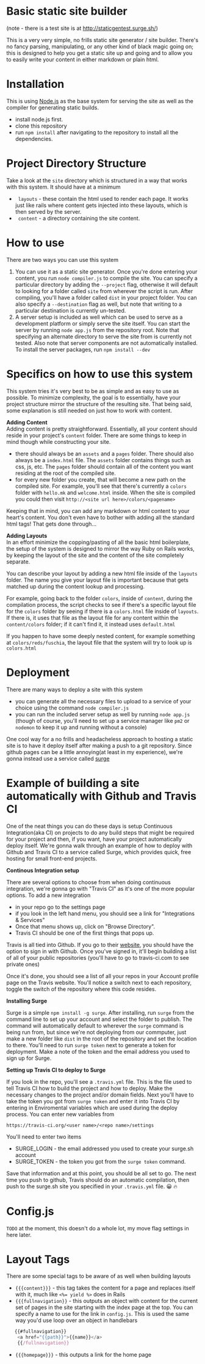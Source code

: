 Basic static site builder
===
(note - there is a test site is at http://staticgentest.surge.sh/)

This is a very very simple, no frills static site generator / site builder. There's no fancy parsing, manipulating, or any
other kind of black magic going on; this is designed to help you get a static site up and going and to allow you to 
easily write your content in either markdown or plain html.


Installation
===
This is using [Node.js](https://nodejs.org/en/) as the base system for serving the site as well as
the compiler for generating static builds. 

* install node.js first.
* clone this repository
* run `npm install` after navigating to the repository to install all the dependencies.

Project Directory Structure
=======
Take a look at the `site` directory which is structured in a way that works with this system. It should have at a minimum
* ` layouts` - these contain the html used to render each page. It works just like rails where content gets injected into these layouts, which is then served by the server.
* ` content` - a directory containing the site content.
 
How to use
====
There are two ways you can use this system

1. You can use it as a static site generator. Once you're done entering your content, you run `node compiler.js` to compile the site. You can specify a particular directory by adding the `--project` flag, otherwise it will default to looking for a folder called `site` from wherever the script is run. After compiling, you'll have a folder called `dist` in your project folder. You can also specify a `--destination` flag as well, but note that writing to a particular destination is currently un-tested.
2. A server setup is included as well which can be used to serve as a development platform or simply serve the site itself. You can start the server by running
`node app.js` from the repository root. Note that specifying an alternate directory to serve the site from is currently not tested. Also note that server components are not automatically installed. To install the server packages, run `npm install --dev`

Specifics on how to use this system
===
This system tries it's very best to be as simple and as easy to use as possible. To minimize complexity, the goal is to essentially, have your project structure mirror the structure of the
resulting site. That being said, some explanation is still needed on just how to  work with content.

 __Adding Content__
<br/>
Adding content is pretty straightforward. Essentially, all your content should reside in your project's `content` folder. There are some things to keep in mind though while constructing 
your site.

* there should always be an `assets` and a `pages` folder. There should also always be a `index.html` file. The `assets` folder contains things such as css, js, etc. The `pages` folder should contain all of the content you want residing at the root of the compiled site.
* for every new folder you create, that will become a new path on the compiled site. For example, you'll see that there's currently a `colors` folder with `hello.mk` and `welcome.html` inside.
When the site is compiled you could then visit `http://<site url here>/colors/<pagename>`

Keeping that in mind, you can add any markdown or html content to your heart's content. You don't even have to bother with adding all the standard html tags! That gets done through...

__Adding Layouts__
<br/>
In an effort minimize the copping/pasting of all the basic html boilerplate, the setup of the system is designed to mirror the way 
Ruby on Rails works, by keeping the layout of the site and the content of the site completely separate. 

You can describe your layout by adding a new html file inside of the `layouts` folder. The name you give your layout file is important because that gets matched up during the content lookup and processing. 

For example, going back to the folder `colors`, inside of `content`, during the compilation process, the script checks to see if there's a specific layout file for the `colors` folder by seeing if there
is a `colors.html` file inside of `layouts`. If there is, it uses that file as the layout file for any content within the `content/colors` folder; if it can't find it, it instead uses `default.html`

If you happen to have some deeply nested content, for example something at `colors/reds/fuschia`, the layout file that the system will try to look up is `colors.html`


Deployment
=====
There are many ways to deploy a site with this system
* you can generate all the necessary files to upload to a service of your choice using the command `node compiler.js` 
* you can run the included server setup as well by running `node app.js` (though of course, you'll need to set up a service manager like `pm2` or `nodemon` to keep it up and running without a console)

One cool way for a no frills and headacheless approach to hosting a static site is to have it deploy itself after making a push to a git repository. Since github pages can be a little annoying(at least in my experience), 
we're gonna instead use a service called [surge](http://surge.sh)

Example of building a site automatically with Github and Travis CI
=====
One of the neat things you can do these days is setup Continuous Integration(aka CI) on projects to do any build steps that might be required for your project and then, if you want, have your project
automatically deploy itself. We're gonna walk through an example of how to deploy with Github and Travis CI to a service called Surge, which provides quick, free hosting for small front-end projects.

__Continous Integration setup__

There are several options to choose from when doing continuous integration, we're gonna go with "Travis CI" as it's one of the more popular options. To add a new integration

* in your repo go to the settings page
* if you look  in the left hand menu, you should see a link for "Integrations & Services" 
* Once that menu shows up, click on "Browse Directory".
* Travis CI should be one of the first things that pops up.

Travis is all tied into Github. If you go to their [website](https://travis-ci.org/), you should have the option to sign in with Github. Once you've signed in, it'll begin building a list of all of your public repositories (you'll have to go to travis-ci.com to see private ones)

Once it's done, you should see a list of all your repos in your Account profile page on the Travis website. You'll notice a switch next to each repository, toggle the switch of the repository where this code resides.

__Installing Surge__

Surge is a simple `npm install -g surge`. After installing, run `surge` from the command line to set up your account and select the folder to publish. The command will automatically default to wherever the `surge` command is being run from, but since we're not deploying from our commputer, just make a new folder like `dist` in the root of the repository and set the location to there. You'll need to run `surge token` next to generate a token for deployment. Make a note of the token and the email address you used to sign up for Surge.

__Setting up Travis CI to deploy to Surge__

If you look in the repo, you'll see a `.travis.yml` file. This is the file used to tell Travis CI how to build the project and how to deploy. Make the necessary changes to the project and/or domain fields. Next you'll have to take the token you got from `surge token` and enter it into Travis CI by entering in Enviromental variables which are used during the deploy process. You can enter new variables from 

`https://travis-ci.org/<user name>/<repo name>/settings`

You'll need to enter two items 
* SURGE_LOGIN - the email addressed you used to create your surge.sh account
* SURGE_TOKEN - the token you got from the `surge token` command.

Save that information and at this point, you should be all set to go. The next time you push to github, Travis should do an automatic compilation, then push to the surge.sh site you specified in your `.travis.yml` file. 😀 🔥

Config.js
=====
`TODO` at the moment, this doesn't do a whole lot, my move flag settings in here later.

Layout Tags
=====

There are some special tags to be aware of as well when building layouts
* `{{{content}}}` - this tag takes the content for a page and replaces itself with it, much like `<%= yield %>` does in Rails
* `{{{fullnavigation}}` - this outputs an object with content for the current set of pages in the site starting with the index page at the top. You can specify a name to use for the link in `config.js`. This is used the same way you'd use loop over an object in handlebars

```javascript
   {{#fullnavigation}}
    <a href="{{path}}">{{name}}</a>
    {{/fullnavigation}}
```
* `{{{homepage}}}` - this outputs a link for the home page
